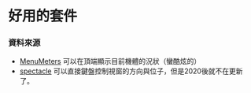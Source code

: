 # 好用的套件

### 資料來源

*  [MenuMeters](https://github.com/yujitach/MenuMeters/releases)  可以在頂端顯示目前機體的況狀（蠻酷炫的）
*  [spectacle](https://github.com/eczarny/spectacle#important-note) 可以直接鍵盤控制視窗的方向與位子，但是2020後就不在更新了。

